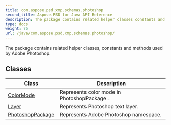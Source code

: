 ```yaml
---
title: com.aspose.psd.xmp.schemas.photoshop
second_title: Aspose.PSD for Java API Reference
description: The package contains related helper classes constants and methods used by Adobe Photoshop.
type: docs
weight: 75
url: /java/com.aspose.psd.xmp.schemas.photoshop/
---
```



The package contains related helper classes, constants and methods used by Adobe Photoshop.


## Classes

| Class | Description |
| --- | --- |
| [ColorMode](../com.aspose.psd.xmp.schemas.photoshop/colormode) | Represents color mode in  PhotoshopPackage . |
| [Layer](../com.aspose.psd.xmp.schemas.photoshop/layer) | Represents Photoshop text layer. |
| [PhotoshopPackage](../com.aspose.psd.xmp.schemas.photoshop/photoshoppackage) | Represents Adobe Photoshop namespace. |
